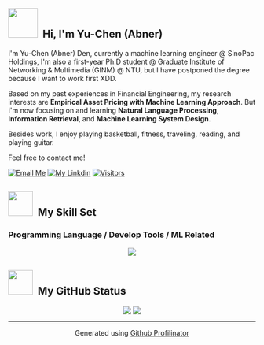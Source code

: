 <h2><img src = "https://media.giphy.com/media/26Fxy3Iz1ari8oytO/giphy.gif" width = "60">&nbsp Hi, I'm Yu-Chen (Abner)</h2>

I'm Yu-Chen (Abner) Den, currently a machine learning engineer @ SinoPac Holdings, I'm also a first-year Ph.D student @ Graduate Institute of Networking & Multimedia (GINM) @ NTU, but I have postponed the degree because I want to work first XDD.

Based on my past experiences in Financial Engineering, my research interests are **Empirical Asset Pricing with Machine Learning Approach**. But I'm now focusing on and learning **Natural Language Processing**, **Information Retrieval**, and **Machine Learning System Design**.

Besides work, I enjoy playing basketball, fitness, traveling, reading, and playing guitar.
  
Feel free to contact me!

[![Email Me](https://img.shields.io/badge/Email%20Me-EA4335?logo=Gmail&logoColor=white&style=for-the-badge)](mailto:abnerteng16@gmail.com)
[![My Linkdin](https://img.shields.io/badge/My%20Linkedin-%230077B5?logo=linkedin&logoColor=white&style=for-the-badge)](https://www.linkedin.com/in/yu-chen-abner/)
[![Visitors](https://api.visitorbadge.io/api/visitors?path=https%3A%2F%2Fgithub.com%2FAbnerTeng&label=VISITORS&labelColor=%23dce775&countColor=%23697689)](https://visitorbadge.io/status?path=https%3A%2F%2Fgithub.com%2FAbnerTeng)


<h2><img src = "https://media.giphy.com/media/UVG0BN8TOMKkPOJS6e/giphy.gif" width = "50">&nbsp My Skill Set</h2>
<h3> Programming Language / Develop Tools / ML Related </h3>
<p align="center">
  <a href="https://skillicons.dev">
    <img src="https://skillicons.dev/icons?i=py,pytorch,mysql,cpp,bash,vim,linux,latex,git,github,"/>
  </a>
</p>

<h2><img src = "https://media.giphy.com/media/9A4VXopO66WMraBtss/giphy.gif" width = "50">&nbsp My GitHub Status</h2>  
<div align="center">
  <img style="display: inline-block" src="https://github-readme-stats.vercel.app/api?username=AbnerTeng&show_icons=true&count_private=true&hide_border=true" align="center" />
  <img style="display: inline-block" src="https://github-readme-stats.vercel.app/api/top-langs/?username=AbnerTeng&layout=compact&show_icons=true&include_all_commits=true&border_radius=15&hide_border=true&langs_count=8&hide=jupyter%20notebook" align="center" />
<!--   <img style="display: inline-block" src="https://github-readme-stats.vercel.app/api/wakatime?username=AbnerTeng" align="center" /> -->
</div>

----
<div align="center">Generated using <a href="https://profilinator.rishav.dev/" target="_blank">Github Profilinator</a></div>
